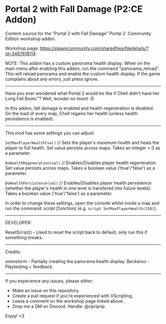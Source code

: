 # Portal 2 with Fall Damage (P2:CE Addon)
 
Content source for the "Portal 2 with Fall Damage" Portal 2: Community Edition workshop addon.

Workshop page: https://steamcommunity.com/sharedfiles/filedetails/?id=3467618114

NOTE: This addon has a custom panorama health display. When on the main menu after enabling this addon, run the command "panorama_reload". This will reload panorama and enable the custom health display. If the game complains about any errors, just press ignore.

-----

Have you ever wondered what Portal 2 would be like if Chell didn't have her Long Fall Boots™?
Well, wonder no more! :D

In this addon, fall damage is enabled and health regeneration is disabled. On the load of every map, Chell regains her health (unless health persistence is enabled).

-----

This mod has some settings you can adjust:

`SetMaxPlayerHealth(val)` // Sets the player's maximum health and heals the player to full health. Set value persists across maps. Takes an integer > 0 as a parameter.

`DoHealthRegeneration(val)` // Enables/Disables player health regeneration. Set value persists across maps. Takes a boolean value ('true'/'false') as a parameter.

`DoHealthPersistence(val)` // Enables/Disables player health persistence (whether the player's health in one level is transfered into future levels). Takes a boolean value ('true'/'false') as a parameter.

In order to change these settings, open the console whilst inside a map and run the command: script [function]
(e.g. `script SetMaxPlayerHealth(150)`).

---

DEVELOPER:

ResetScript() - Used to reset the script back to default, only run this if something breaks.

-----

Credits:

sirenstorm - Partially creating the panorama health display.
Beckeroo - Playtesting + feedback.

-----

If you experience any issues, please either:
- Make an issue on this repository.
- Create a pull request if you're experienced with VScripting.
- Leave a comment on the workshop page linked above.
- Drop me a DM on Discord. Handle: @ripriprip

Enjoy! <3
